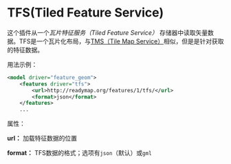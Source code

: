 # TFS(Tiled Feature Service)
这个插件从一个*瓦片特征服务（Tiled Feature Service）* 存储器中读取矢量数据。TFS是一个瓦片化布局，与[TMS（Tile Map Service）](osgearth-docs-cn/ReferenceGuides/DriverReference/TileSourceDrivers/TMS.md)相似，但是是针对获取的特征数据。

用法示例：
```XML
<model driver="feature_geom">
    <features driver="tfs">
        <url>http://readymap.org/features/1/tfs/</url>
        <format>json</format>
    </features>
    ...
```

属性：

**url：** 加载特征数据的位置

**format：** TFS数据的格式；选项有`json`（默认）或`gml`
